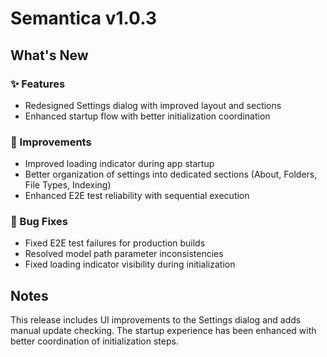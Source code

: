 # Semantica v1.0.3

## What's New

### ✨ Features
- Redesigned Settings dialog with improved layout and sections
- Enhanced startup flow with better initialization coordination

### 🔧 Improvements
- Improved loading indicator during app startup
- Better organization of settings into dedicated sections (About, Folders, File Types, Indexing)
- Enhanced E2E test reliability with sequential execution

### 🐛 Bug Fixes
- Fixed E2E test failures for production builds
- Resolved model path parameter inconsistencies
- Fixed loading indicator visibility during initialization

## Notes
This release includes UI improvements to the Settings dialog and adds manual update checking. The startup experience has been enhanced with better coordination of initialization steps.